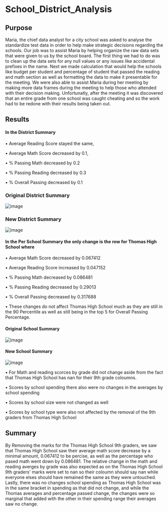 # School_District_Analysis

## Purpose
Maria, the chief data analyst for a city school was asked to analyse the standardize test data in order to help make strategic decisions regarding the schools. Our job was to assist Maria by helping organize the raw data sets that were given to us by the school board. The first thing we had to do was to clean up the data sets for any null values or any issues like accidental prefixes in the name. Next we made calculation that would help the schools like budget per student and percentage of student that passed the reading and math section as well as formatting the data to make it presentable for the meeting. We were also able to assist Maria during her meeting by making more data frames during the meeting to help those who attended with their decision making. Unfortunatly, after the meeting it was discovered that an entire grade from one school was caught cheating and so the work had to be redone with their results being taken out.

## Results
####	In the District Summary
  
   •	Average Reading Score stayed the same, 

   • Average Math Score decreased by 0.1, 

   • % Passing Math decreased by 0.2

   • % Passing Reading decreased by 0.3

   • % Overall Passing decreased by 0.1
### Original District Summary
![image](https://user-images.githubusercontent.com/76131315/105649022-6cd84300-5e7c-11eb-90c2-5eb55e10c677.png)
### New District Summary
![image](https://user-images.githubusercontent.com/76131315/105649045-88dbe480-5e7c-11eb-87c6-e14e530e09b1.png)

####	In the Per School Summary the only change is the row for Thomas High School where

• Average Math Score decreased by 0.067412

• Average Reading Score increased by 0.047152

•	% Passing Math decreased by 0.086481
  
• % Passing Reading decreased by 0.29013
  
•	% Overall Passing decreased by 0.317688

• These changes do not affect Thomas High School much as they are still in the 90 Percentile as well as still being in the top 5 for Overall Passing Percentage. 	
#### Original School Summary
![image](https://user-images.githubusercontent.com/76131315/105650456-c98a2c80-5e81-11eb-9fd3-34dc090dbc75.png)
#### New School Summary
![image](https://user-images.githubusercontent.com/76131315/105649696-3fd95f80-5e7f-11eb-920f-456df165dea8.png)

•	For Math and reading scorces by grade did not change aside from the fact that Thomas High School has nan for their 9th grade coloumns.

•	Scores by school spending there also were no changes in the averages by school spending

•	Scores by school size were not changed as well

•	Scores by school type were also not affected by the removal of the 9th graders from Thomas High School

## Summary

By Removing the marks for the Thomas High School 9th graders, we saw that Thomas High School saw their average math score decrease by a minimal amount, 0.067412 to be percise, as well as the percentage who pased math went down by 0.086481. The relative change in the math and reading averges by grade was also expected as on the Thomas High School 9th graders' marks were set to nan so their coloumn should say nan while everyone elses should have remained the same as they were untouched. Lastly, there was no changes school spending as Thomas High School was in the same bracket in spending as that did not change, and while the Thomas averages and percentage passed change, the changes were so marginal that added with the other in their spending range their averages saw no change.
